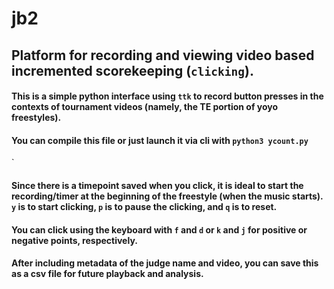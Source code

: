 # jb2
## Platform for recording and viewing video based incremented scorekeeping (`clicking`).

#### This is a simple python interface using `ttk` to record button presses in the contexts of tournament videos (namely, the TE portion of yoyo freestyles). 

#### You can compile this file or just launch it via cli with `python3 ycount.py`
`
#### Since there is a timepoint saved when you click, it is ideal to start the recording/timer at the beginning of the freestyle (when the music starts). `y` is to start clicking, `p` is to pause the clicking, and `q` is to reset.
#### You can click using the keyboard with `f` and `d` or `k` and `j` for positive or negative points, respectively. 

#### After including metadata of the judge name and video, you can save this as a csv file for future playback and analysis.


